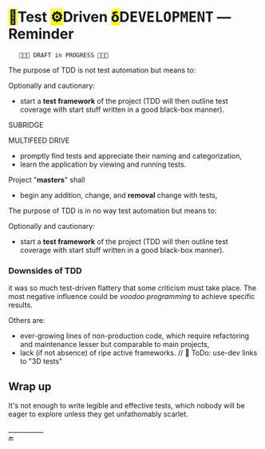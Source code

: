 # <mark>🧪</mark>Test <mark>⚙️</mark>Driven <mark>δ</mark>D<samp>EVELOPMENT</samp> &mdash; Reminder

       🚧🚧🚧 DRAFT in PROGRESS 🚧🚧🚧

The purpose of TDD is not test automation but means to:

Optionally and cautionary:
+ start a **test framework** of the project (TDD will then outline test coverage with start stuff written in a good black-box manner).


SUBRIDGE

MULTIFEED DRIVE


+ promptly find tests and appreciate their naming and categorization,
+ learn the application by viewing and running tests.

Project "**masters**" shall

+ begin any addition, change, and **removal** change with tests,

The purpose of TDD is in no way test automation but means to:

Optionally and cautionary:
+ start a **test framework** of the project (TDD will then outline test coverage with start stuff written in a good black-box manner).


### Downsides of TDD

it was so much test-driven flattery that some criticism must take place. The most negative influence could be _voodoo programming_ to achieve specific results.

Others are:

- ever-growing lines of non-production code, which require refactoring and maintenance lesser but comparable to main projects,
- lack (if not absence) of ripe active frameworks. // 🚧 ToDo: use-dev links to "3D tests"


## Wrap up

It's not enough to write legible and effective tests, which nobody will be eager to explore unless they get unfathomably scarlet.

\___________\
🔚
